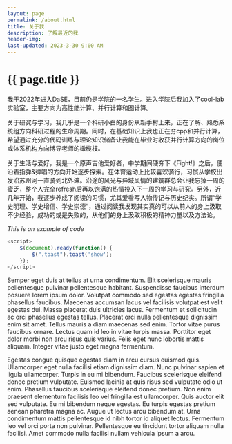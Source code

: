 ```yaml
---
layout: page
permalink: /about.html
title: 关于我
description: 了解最近的我
header-img: 
last-updated: 2023-3-30 9:00 AM
---
```


<h1 class="mx-auto" style="font-family:Courgette;">{{ page.title }}</h1>

我于2022年进入DaSE，目前仍是学院的一名学生。进入学院后我加入了cool-lab实验室，主要方向为高性能计算、并行计算和图计算。

关于研究与学习，我几乎是一个科研小白的身份从新手村上来，正在了解、熟悉系统组方向科研过程的生命周期。同时，在基础知识上我也正在夯cpp和并行计算，希望通过充分的代码训练与理论知识储备让我能在毕业时收获并行计算方向的岗位或体系机构方向博导老师的橄榄枝。

关于生活与爱好，我是一个原声吉他爱好者，中学期间硬夯下《Fight!》之后，便沿着指弹&弹唱的方向开始逐步探索。在体育运动上比较喜欢骑行，习惯从学校出发沿苏州河一直骑到北外滩。沿途的风光与异域风情的建筑群总会让我忘掉一周的疲乏，整个人完全refresh后再以饱满的热情投入下一周的学习与研究。另外，近几年开始，我逐步养成了阅读的习惯，尤其爱看写人物传记与历史纪实。所谓“学史明理、学史增信、学史崇德“，通过阅读我发现其实真的可以从前人的身上汲取不少经验，成功的或是失败的，从他们的身上汲取积极的精神力量以及方法论。


*This is an example of code*
```js
<script>
    $(document).ready(function() {
        $(".toast").toast('show');
    });
</script>
```

Semper eget duis at tellus at urna condimentum. Elit scelerisque mauris pellentesque pulvinar pellentesque habitant. Suspendisse faucibus interdum posuere lorem ipsum dolor. Volutpat commodo sed egestas egestas fringilla phasellus faucibus. Maecenas accumsan lacus vel facilisis volutpat est velit egestas dui. Massa placerat duis ultricies lacus. Fermentum et sollicitudin ac orci phasellus egestas tellus. Placerat orci nulla pellentesque dignissim enim sit amet. Tellus mauris a diam maecenas sed enim. Tortor vitae purus faucibus ornare. Lectus quam id leo in vitae turpis massa. Porttitor eget dolor morbi non arcu risus quis varius. Felis eget nunc lobortis mattis aliquam. Integer vitae justo eget magna fermentum.

Egestas congue quisque egestas diam in arcu cursus euismod quis. Ullamcorper eget nulla facilisi etiam dignissim diam. Nunc pulvinar sapien et ligula ullamcorper. Turpis in eu mi bibendum. Faucibus scelerisque eleifend donec pretium vulputate. Euismod lacinia at quis risus sed vulputate odio ut enim. Phasellus faucibus scelerisque eleifend donec pretium. Non enim praesent elementum facilisis leo vel fringilla est ullamcorper. Quis auctor elit sed vulputate. Eu mi bibendum neque egestas. Eu turpis egestas pretium aenean pharetra magna ac. Augue ut lectus arcu bibendum at. Urna condimentum mattis pellentesque id nibh tortor id aliquet lectus. Fermentum leo vel orci porta non pulvinar. Pellentesque eu tincidunt tortor aliquam nulla facilisi. Amet commodo nulla facilisi nullam vehicula ipsum a arcu.

